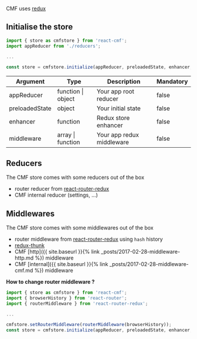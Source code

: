 CMF uses [redux](http://redux.js.org/)

## Initialise the store
```javascript
import { store as cmfstore } from 'react-cmf';
import appReducer from './reducers';

...

const store = cmfstore.initialize(appReducer, preloadedState, enhancer, middleware);
```


| Argument | Type | Description | Mandatory |
|---|---|---|---|
| appReducer | function &#124; object | Your app root reducer | false |
| preloadedState | object | Your initial state | false |
| enhancer | function | Redux store enhancer | false |
| middleware | array &#124; function | Your app redux middleware | false |

## Reducers

The CMF store comes with some reducers out of the box
* router reducer from [react-router-redux](https://github.com/reactjs/react-router-redux)
* CMF internal reducer (settings, ...)


## Middlewares

The CMF store comes with some middlewares out of the box
* router middleware from [react-router-redux](https://github.com/reactjs/react-router-redux) using `hash` history
* [redux-thunk](https://github.com/gaearon/redux-thunk)
* CMF [http]({{ site.baseurl }}{% link _posts/2017-02-28-middleware-http.md %}) middleware
* CMF [internal]({{ site.baseurl }}{% link _posts/2017-02-28-middleware-cmf.md %}) middleware

**How to change router middleware ?**
```javascript
import { store as cmfstore } from 'react-cmf';
import { browserHistory } from 'react-router';
import { routerMiddleware } from 'react-router-redux';

...

cmfstore.setRouterMiddleware(routerMiddleware(browserHistory));
const store = cmfstore.initialize(appReducer, preloadedState, enhancer, middleware);
```
